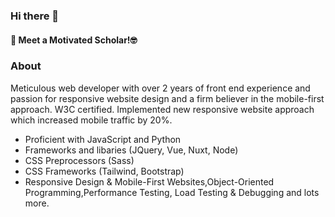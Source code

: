 ### Hi there 👋
#### :blue_heart: Meet a Motivated Scholar!🤓

### About
Meticulous web developer with over 2 years of front end experience and passion for responsive website design and a firm believer in the mobile-first approach. W3C certified. Implemented new responsive website approach which increased mobile traffic by 20%.

+ Proficient with JavaScript and Python
+ Frameworks and libaries (JQuery, Vue, Nuxt, Node)
+ CSS Preprocessors (Sass)
+ CSS Frameworks (Tailwind, Bootstrap)
+ Responsive Design & Mobile-First Websites,Object-Oriented Programming,Performance Testing, Load Testing & Debugging and lots more.

<!--
**tobisamcode/tobisamcode** is a ✨ _special_ ✨ repository because its `README.md` (this file) appears on your GitHub profile.
-->
